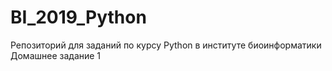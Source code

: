 # BI_2019_Python
Репозиторий для заданий по курсу Python в институте биоинформатики
Домашнее задание 1